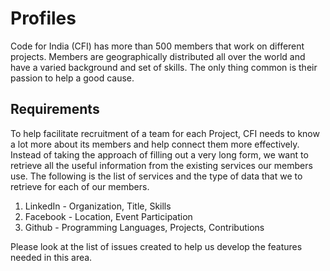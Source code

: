 # Profiles

Code for India (CFI) has more than 500 members that work on different projects. Members are geographically distributed all over the world and have a varied background and set of skills. The only thing common is their passion to help a good cause.

## Requirements

To help facilitate recruitment of a team for each Project, CFI needs to know a lot more about its members and help connect them more effectively. Instead of taking the approach of filling out a very long form, we want to retrieve all the useful information from the existing services our members use. The following is the list of services and the type of data that we to retrieve for each of our members.

1. LinkedIn - Organization, Title, Skills
2. Facebook - Location, Event Participation
3. Github - Programming Languages, Projects, Contributions

Please look at the list of issues created to help us develop the features needed in this area. 